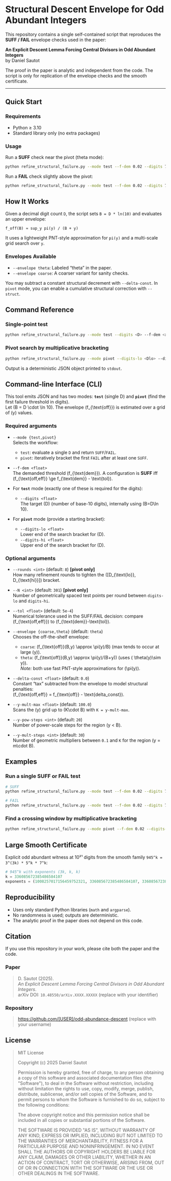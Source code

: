 # Structural Descent Envelope for Odd Abundant Integers

This repository contains a single self-contained script that reproduces the **SUFF / FAIL** envelope checks used in the paper:

**An Explicit Descent Lemma Forcing Central Divisors in Odd Abundant Integers**  
by Daniel Sautot

The proof in the paper is analytic and independent from the code. The script is only for replication of the envelope checks and the smooth certificate.

---

## Quick Start

### Requirements
- Python ≥ 3.10
- Standard library only (no extra packages)

### Usage
Run a **SUFF** check near the pivot (theta mode):
```bash
python refine_structural_failure.py --mode test --f-dem 0.02 --digits 7.4615559913203105792e19 --tol 2e-4 --envelope theta --y-mult-max 100 --y-mult-steps 60
```

Run a **FAIL** check slightly above the pivot:
```bash
python refine_structural_failure.py --mode test --f-dem 0.02 --digits 7.5369252437578907648e19 --tol 2e-4 --envelope theta --y-mult-max 100 --y-mult-steps 60
```

## How It Works

Given a decimal digit count `D`, the script sets `B = D * ln(10)` and evaluates an upper envelope:

`f_off(B) ≈ sup_y pi(y) / (B + y)`

It uses a lightweight PNT-style approximation for `pi(y)` and a multi-scale grid search over `y`.

### Envelopes Available
*   `--envelope theta`: Labeled “theta” in the paper.
*   `--envelope coarse`: A coarser variant for sanity checks.

You may subtract a constant structural decrement with `--delta-const`. In `pivot` mode, you can enable a cumulative structural correction with `--struct`.

## Command Reference

### Single-point test
```bash
python refine_structural_failure.py --mode test --digits <D> --f-dem <x> --envelope theta|coarse --tol <eps> --y-mult-max <K> --y-mult-steps <N> --y-pow-steps <N> --delta-const <c>
```

### Pivot search by multiplicative bracketing
```bash
python refine_structural_failure.py --mode pivot --digits-lo <Dlo> --digits-hi <Dhi> --f-dem <x> --tol <eps> --rounds <r> --N <grid> --envelope theta|coarse --y-mult-max <K> --y-mult-steps <N> --y-pow-steps <N> --struct --delta-const <c>
```

Output is a deterministic JSON object printed to `stdout`.

## Command-line Interface (CLI)

This tool emits JSON and has two modes: **`test`** (single D) and **`pivot`** (find the first failure threshold in digits).  
Let \(B = D \cdot \ln 10\). The envelope \(f_{\text{off}}\) is estimated over a grid of \(y\) values.

### Required arguments

- `--mode {test,pivot}`  
  Selects the workflow:
  - `test`: evaluate a single `D` and return `SUFF`/`FAIL`.
  - `pivot`: iteratively bracket the first `FAIL` after at least one `SUFF`.

- `--f-dem <float>`  
  The demanded threshold \(f_{\text{dem}}\). A configuration is **SUFF** iff  
  \(f_{\text{off,eff}} \ge f_{\text{dem}} - \text{tol}\).

- For **`test`** mode (exactly one of these is required for the digits):
  - `--digits <float>`  
    The target \(D\) (number of base-10 digits), internally using \(B=D\ln 10\).

- For **`pivot`** mode (provide a starting bracket):
  - `--digits-lo <float>`  
    Lower end of the search bracket for \(D\).
  - `--digits-hi <float>`  
    Upper end of the search bracket for \(D\).

### Optional arguments

- `--rounds <int>` (default: `8`) **[pivot only]**  
  How many refinement rounds to tighten the \([D_{\text{lo}}, D_{\text{hi}}]\) bracket.

- `--N <int>` (default: `301`) **[pivot only]**  
  Number of geometrically spaced test points per round between `digits-lo` and `digits-hi`.

- `--tol <float>` (default: `5e-4`)  
  Numerical tolerance used in the SUFF/FAIL decision: compare \(f_{\text{off,eff}}\) to \(f_{\text{dem}}-\text{tol}\).

- `--envelope {coarse,theta}` (default: `theta`)  
  Chooses the off-the-shelf envelope:
  - `coarse`: \(f_{\text{off}}(B,y) \approx \pi(y)/B\) (max tends to occur at large \(y\)).
  - `theta`:  \(f_{\text{off}}(B,y) \approx \pi(y)/(B+y)\) (uses \( \theta(y)\sim y\)).  
  *Note:* both use fast PNT-style approximations for \(\pi(y)\).

- `--delta-const <float>` (default: `0.0`)  
  Constant “tax” subtracted from the envelope to model structural penalties:  
  \(f_{\text{off,eff}} = f_{\text{off}} - \text{delta\_const}\).

- `--y-mult-max <float>` (default: `100.0`)  
  Scans the \(y\) grid up to \(K\cdot B\) with `K = y-mult-max`.

- `--y-pow-steps <int>` (default: `20`)  
  Number of power-scale steps for the region \(y < B\).

- `--y-mult-steps <int>` (default: `30`)  
  Number of geometric multipliers between `0.1` and `K` for the region \(y = m\cdot B\).


## Examples

### Run a single SUFF or FAIL test
```bash
# SUFF
python refine_structural_failure.py --mode test --f-dem 0.02 --digits 7.4615559913203105792e19 --tol 2e-4 --envelope theta --y-mult-max 100 --y-mult-steps 60

# FAIL
python refine_structural_failure.py --mode test --f-dem 0.02 --digits 7.5369252437578907648e19 --tol 2e-4 --envelope theta --y-mult-max 100 --y-mult-steps 60
```

### Find a crossing window by multiplicative bracketing
```bash
python refine_structural_failure.py --mode pivot --f-dem 0.02 --digits-lo 3e19 --digits-hi 3e20 --rounds 12 --N 801 --tol 2e-4 --envelope theta --y-mult-max 100 --y-mult-steps 60
```

## Large Smooth Certificate

Explicit odd abundant witness at 10²¹ digits from the smooth family `945^k = 3^(3k) * 5^k * 7^k`:

```python
# 945^k with exponents (3k, k, k)
k = 336085672385486584107
exponents = (1008257017156459752321, 336085672385486584107, 336085672385486584107)
```    
## Reproducibility

*   Uses only standard Python libraries (`math` and `argparse`).
*   No randomness is used; outputs are deterministic.
*   The analytic proof in the paper does not depend on this code.

## Citation

If you use this repository in your work, please cite both the paper and the code.

### Paper
> D. Sautot (2025).  
> *An Explicit Descent Lemma Forcing Central Divisors in Odd Abundant Integers*.  
> arXiv DOI: `10.48550/arXiv.XXXX.XXXXX` (replace with your identifier)

### Repository
> https://github.com/[USER]/odd-abundance-descent (replace with your username)

## License

> MIT License
>
> Copyright (c) 2025 Daniel Sautot
>
> Permission is hereby granted, free of charge, to any person obtaining a copy
> of this software and associated documentation files (the "Software"), to deal
> in the Software without restriction, including without limitation the rights
> to use, copy, modify, merge, publish, distribute, sublicense, and/or sell
> copies of the Software, and to permit persons to whom the Software is
> furnished to do so, subject to the following conditions:
>
> The above copyright notice and this permission notice shall be included
> in all copies or substantial portions of the Software.
>
> THE SOFTWARE IS PROVIDED "AS IS", WITHOUT WARRANTY OF ANY KIND,
> EXPRESS OR IMPLIED, INCLUDING BUT NOT LIMITED TO THE WARRANTIES OF
> MERCHANTABILITY, FITNESS FOR A PARTICULAR PURPOSE AND NONINFRINGEMENT.
> IN NO EVENT SHALL THE AUTHORS OR COPYRIGHT HOLDERS BE LIABLE FOR ANY CLAIM,
> DAMAGES OR OTHER LIABILITY, WHETHER IN AN ACTION OF CONTRACT, TORT OR OTHERWISE,
> ARISING FROM, OUT OF OR IN CONNECTION WITH THE SOFTWARE OR THE USE OR
> OTHER DEALINGS IN THE SOFTWARE.
